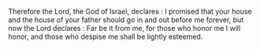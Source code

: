 Therefore the Lord, the God of Israel, declares : I promised that your house and the house of your father should go in and out before me forever, but now the Lord declares : Far be it from me, for those who honor me I will honor, and those who despise me shall be lightly esteemed.
